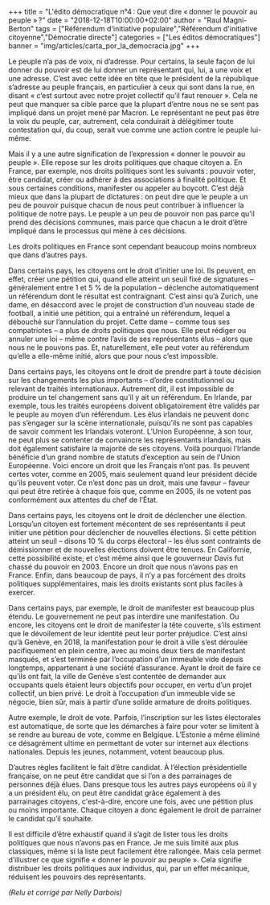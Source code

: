 +++
title = "L'édito démocratique n°4 : Que veut dire « donner le pouvoir au peuple » ?"
date = "2018-12-18T10:00:00+02:00"
author = "Raul Magni-Berton"
tags = ["Référendum d'initiative populaire","Référendum d'initiative citoyenne","Démocratie directe"]
categories = ["Les éditos démocratiques"]
banner = "img/articles/carta_por_la_democracia.jpg"
+++

Le peuple n’a pas de voix, ni d’adresse. Pour certains, la seule façon de lui donner du pouvoir est de lui donner un représentant qui, lui, a une voix et une adresse. C’est avec cette idée en tête que le président de la république s’adresse au peuple français, en particulier à ceux qui sont dans la rue, en disant « c’est surtout avec notre projet collectif qu’il faut renouer ». Cela ne peut que manquer sa cible parce que la plupart d’entre nous ne se sent pas impliqué dans un projet mené par Macron. Le représentant ne peut pas être la voix du peuple, car, autrement, cela conduirait à délégitimer toute contestation qui, du coup, serait vue comme une action contre le peuple lui-même.

Mais il y a une autre signification de l’expression « donner le pouvoir au peuple ». Elle repose sur les droits politiques que chaque citoyen a. En France, par exemple, nos droits politiques sont les suivants : pouvoir voter, être candidat, créer ou adhérer à des associations à finalité politique. Et sous certaines conditions, manifester ou appeler au boycott. C’est déjà mieux que dans la plupart de dictatures : on peut dire que le peuple a un peu de pouvoir puisque chacun de nous peut contribuer à influencer la politique de notre pays. Le peuple a un peu de pouvoir non pas parce qu’il prend des décisions communes, mais parce que chacun a le droit d’être impliqué dans le processus qui mène à ces décisions.

Les droits politiques en France sont cependant beaucoup moins nombreux que dans d’autres pays. 

Dans certains pays, les citoyens ont le droit d’initier une loi. Ils peuvent, en effet, créer une pétition qui, quand elle atteint un seuil fixé de signatures – généralement entre 1 et 5 % de la population – déclenche automatiquement un référendum dont le résultat est contraignant. C’est ainsi qu’à Zurich, une dame, en désaccord avec le projet de construction d’un nouveau stade de football, a initié une pétition, qui a entraîné un référendum, lequel a débouché sur l’annulation du projet. Cette dame – comme tous ses compatriotes – a plus de droits politiques que nous. Elle peut rédiger ou annuler une loi – même contre l’avis de ses représentants élus – alors que nous ne le pouvons pas. Et, naturellement, elle peut voter au référendum qu’elle a elle-même initié, alors que pour nous c’est impossible.

Dans certains pays, les citoyens ont le droit de prendre part à toute décision sur les changements les plus importants – d’ordre constitutionnel ou relevant de traités internationaux. Autrement dit, il est impossible de produire un tel changement sans qu’il y ait un référendum. En Irlande, par exemple, tous les traités européens doivent obligatoirement être validés par le peuple au moyen d’un référendum. Les élus irlandais ne peuvent donc pas s’engager sur la scène internationale, puisqu’ils ne sont pas capables de savoir comment les Irlandais voteront. L’Union Européenne, à son tour, ne peut plus se contenter de convaincre les représentants irlandais, mais doit également satisfaire la majorité de ses citoyens. Voilà pourquoi l’Irlande bénéficie d’un grand nombre de statuts d’exception au sein de l’Union Européenne. Voici encore un droit que les Français n’ont pas. Ils peuvent certes voter, comme en 2005, mais seulement quand leur président décide qu’ils peuvent voter. Ce n’est donc pas un droit, mais une faveur – faveur qui peut être retirée à chaque fois que, comme en 2005, ils ne votent pas conformément aux attentes du chef de l’État.

Dans certains pays, les citoyens ont le droit de déclencher une élection. Lorsqu’un citoyen est fortement mécontent de ses représentants il peut initier une pétition pour déclencher de nouvelles élections. Si cette pétition atteint un seuil – disons 10 % du corps électoral – les élus sont contraints de démissionner et de nouvelles élections doivent être tenues. En Californie, cette possibilité existe, et c’est même ainsi que le gouverneur Davis fut chassé du pouvoir en 2003. Encore un droit que nous n’avons pas en France.
Enfin, dans beaucoup de pays, il n’y a pas forcément des droits politiques supplémentaires, mais les droits existants sont plus faciles à exercer.

Dans certains pays, par exemple, le droit de manifester est beaucoup plus étendu. Le gouvernement ne peut pas interdire une manifestation. Ou encore, les citoyens ont le droit de manifester la tête couverte, s’ils estiment que le dévoilement de leur identité peut leur porter préjudice. C’est ainsi qu’à Genève, en 2018, la manifestation pour le droit à ville s’est déroulée pacifiquement en plein centre, avec au moins deux tiers de manifestant masqués, et s’est terminée par l’occupation d’un immeuble vide depuis longtemps, appartenant à une société d’assurance. Ayant le droit de faire ce qu’ils ont fait, la ville de Genève s’est contentée de demander aux occupants quels étaient leurs objectifs pour occuper, en vertu d’un projet collectif, un bien privé. Le droit à l’occupation d’un immeuble vide se négocie, bien sûr, mais à partir d’une solide armature de droits politiques.

Autre exemple, le droit de vote. Parfois, l’inscription sur les listes électorales est automatique, de sorte que les démarches à faire pour voter se limitent à se rendre au bureau de vote, comme en Belgique. L’Estonie a même éliminé ce désagrément ultime en permettant de voter sur internet aux élections nationales. Depuis les jeunes, notamment, votent beaucoup plus.

D’autres règles facilitent le fait d’être candidat. À l’élection présidentielle française, on ne peut être candidat que si l’on a des parrainages de personnes déjà élues. Dans presque tous les autres pays européens où il y a un président élu, on peut être candidat grâce également à des parrainages citoyens, c'est-à-dire, encore une fois, avec une pétition plus ou moins importante. Chaque citoyen a donc également le droit de parrainer le candidat qu’il souhaite.

Il est difficile d’être exhaustif quand il s’agit de lister tous les droits politiques que nous n’avons pas en France. Je me suis limité aux plus classiques, même si la liste peut facilement être rallongée. Mais cela permet d’illustrer ce que signifie « donner le pouvoir au peuple ». Cela signifie distribuer les droits politiques aux individus, qui, par un effet mécanique, réduisent les pouvoirs des représentants. 

*(Relu et corrigé par Nelly Darbois)*
